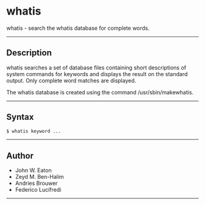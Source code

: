 # whatis

whatis - search the whatis database for complete words.

---

## Description

whatis searches a set of database files containing short descriptions of system commands for keywords and displays the result on the standard output. Only complete word matches are displayed.

The whatis database is created using the command /usr/sbin/makewhatis.

---

## Syntax

```bash
$ whatis keyword ...
```

---

## Author

- John W. Eaton
- Zeyd M. Ben-Halim
- Andries Brouwer
- Federico Lucifredi

---
